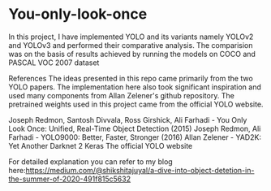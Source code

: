 # You-only-look-once

In this project, I have implemented YOLO and its variants namely YOLOv2 and YOLOv3 and performed their comparative analysis.
The comparision was on the basis of results achieved by running the models on COCO and PASCAL VOC 2007 dataset

References
The ideas presented in this repo came primarily from the two YOLO papers. The implementation here also took significant inspiration and used many components from Allan Zelener's github repository. The pretrained weights used in this project came from the official YOLO website.

Joseph Redmon, Santosh Divvala, Ross Girshick, Ali Farhadi - You Only Look Once: Unified, Real-Time Object Detection (2015)
Joseph Redmon, Ali Farhadi - YOLO9000: Better, Faster, Stronger (2016)
Allan Zelener - YAD2K: Yet Another Darknet 2 Keras
The official YOLO website

For detailed explanation you can refer to my blog here:https://medium.com/@shikshitajuyal/a-dive-into-object-detetion-in-the-summer-of-2020-491f815c5632
